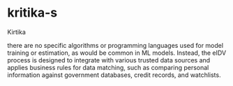 # kritika-s
Kirtika

 there are no specific algorithms or programming languages used for model training or estimation, as would be common in ML models. Instead, the eIDV process is designed to integrate with various trusted data sources and applies business rules for data matching, such as comparing personal information against government databases, credit records, and watchlists.
